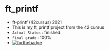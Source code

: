 # ft_printf
- ft-printf (42cursus) 2021
- This is my ft_printf project from the 42 cursus
- ``Actual Status`` : finished.
- ``Final grade``        : 100%
 - [![forthebadge](https://forthebadge.com/images/badges/made-with-c.svg)](https://forthebadge.com)
